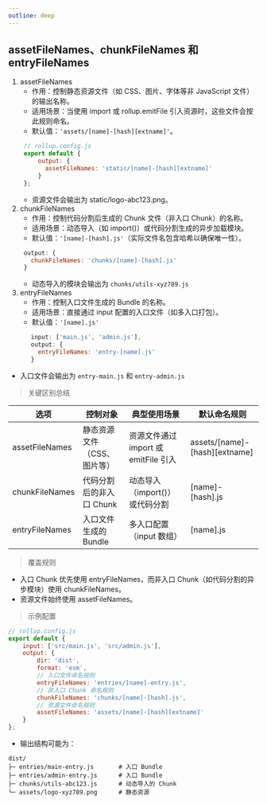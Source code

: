 ```yaml
---
outline: deep
---
```

## assetFileNames、chunkFileNames 和 entryFileNames 
1. assetFileNames
   - 作用：控制静态资源文件（如 CSS、图片、字体等非 JavaScript 文件）的输出名称。
   - 适用场景：当使用 import 或 rollup.emitFile 引入资源时，这些文件会按此规则命名。
   - 默认值：`'assets/[name]-[hash][extname]'`。
   ```javascript
    // rollup.config.js
    export default {
        output: {
          assetFileNames: 'static/[name]-[hash][extname]'
        }
    };
    ```
   - 资源文件会输出为 static/logo-abc123.png。
2. chunkFileNames
   - 作用：控制代码分割后生成的 Chunk 文件（非入口 Chunk）的名称。
   - 适用场景：动态导入（如 import()）或代码分割生成的异步加载模块。
   - 默认值：`'[name]-[hash].js'`（实际文件名包含哈希以确保唯一性）。
   ```javascript
    output: {
      chunkFileNames: 'chunks/[name]-[hash].js'
    }
    ```
   - 动态导入的模块会输出为 `chunks/utils-xyz789.js`
3. entryFileNames
   - 作用：控制入口文件生成的 Bundle 的名称。
   - 适用场景：直接通过 input 配置的入口文件（如多入口打包）。
   - 默认值：`'[name].js'`
   ```javascript
      input: ['main.js', 'admin.js'],
      output: {
        entryFileNames: 'entry-[name].js'
      }
    ```
  - 入口文件会输出为 `entry-main.js` 和 `entry-admin.js`

> 关键区别总结

| 选项	            | 控制对象             | 	典型使用场景                      | 	默认命名规则                        |
|----------------|------------------|------------------------------|--------------------------------|
| assetFileNames | 	静态资源文件（CSS、图片等） | 	资源文件通过 import 或 emitFile 引入 | 	assets/[name]-[hash][extname] |
| chunkFileNames | 	代码分割后的非入口 Chunk | 	动态导入（import()）或代码分割         | 	[name]-[hash].js              |
| entryFileNames | 	入口文件生成的 Bundle  | 	多入口配置（input 数组）             | 	[name].js                     |

>覆盖规则

- 入口 Chunk 优先使用 entryFileNames，而非入口 Chunk（如代码分割的异步模块）使用 chunkFileNames。
- 资源文件始终使用 assetFileNames。

> 示例配置

```javascript
// rollup.config.js
export default {
    input: ['src/main.js', 'src/admin.js'],
    output: {
        dir: 'dist',
        format: 'esm',
        // 入口文件命名规则
        entryFileNames: 'entries/[name]-entry.js',
        // 非入口 Chunk 命名规则
        chunkFileNames: 'chunks/[name]-[hash].js',
        // 资源文件命名规则
        assetFileNames: 'assets/[name]-[hash][extname]'
    }
};
```
- 输出结构可能为：
```text
dist/
├─ entries/main-entry.js       # 入口 Bundle
├─ entries/admin-entry.js      # 入口 Bundle
├─ chunks/utils-abc123.js      # 动态导入的 Chunk
└─ assets/logo-xyz789.png      # 静态资源
```


